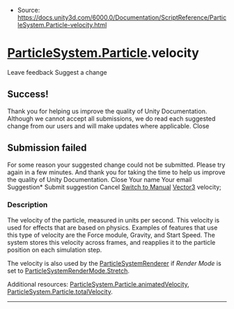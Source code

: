 * Source: https://docs.unity3d.com/6000.0/Documentation/ScriptReference/ParticleSystem.Particle-velocity.html

#  [ParticleSystem.Particle](https://docs.unity3d.com/6000.0/Documentation/ScriptReference/ParticleSystem.Particle.html).velocity
Leave feedback
Suggest a change
## Success!
Thank you for helping us improve the quality of Unity Documentation. Although we cannot accept all submissions, we do read each suggested change from our users and will make updates where applicable.
Close
## Submission failed
For some reason your suggested change could not be submitted. Please <a>try again</a> in a few minutes. And thank you for taking the time to help us improve the quality of Unity Documentation.
Close
Your name Your email Suggestion* Submit suggestion
Cancel
[Switch to Manual](https://docs.unity3d.com/6000.0/Documentation/Manual/class-ParticleSystem.html "Go to ParticleSystem Component in the Manual")
[Vector3](https://docs.unity3d.com/6000.0/Documentation/ScriptReference/Vector3.html) velocity; 
### Description
The velocity of the particle, measured in units per second.
This velocity is used for effects that are based on physics. Examples of features that use this type of velocity are the Force module, Gravity, and Start Speed. The system stores this velocity across frames, and reapplies it to the particle position on each simulation step.  
  
The velocity is also used by the [ParticleSystemRenderer](https://docs.unity3d.com/6000.0/Documentation/ScriptReference/ParticleSystemRenderer.html) if _Render Mode_ is set to [ParticleSystemRenderMode.Stretch](https://docs.unity3d.com/6000.0/Documentation/ScriptReference/ParticleSystemRenderMode.Stretch.html).  
  
Additional resources: [ParticleSystem.Particle.animatedVelocity](https://docs.unity3d.com/6000.0/Documentation/ScriptReference/ParticleSystem.Particle-animatedVelocity.html), [ParticleSystem.Particle.totalVelocity](https://docs.unity3d.com/6000.0/Documentation/ScriptReference/ParticleSystem.Particle-totalVelocity.html).
* * *

